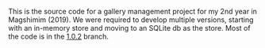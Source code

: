 This is the source code for a gallery management project for my 2nd year in Magshimim (2019). We were required to develop multiple versions, starting with an in-memory store and moving to an SQLite db as the store. Most of the code is in the [1.0.2](https://github.com/DaCurse/Magshimim-Gallery/tree/1.0.i2) branch.

